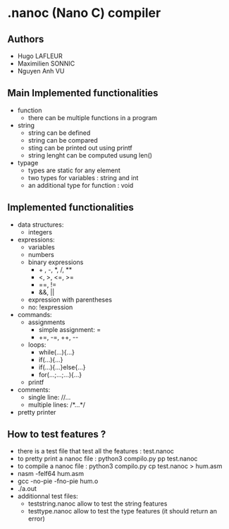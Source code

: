 #   .nanoc (Nano C) compiler

##  Authors
- Hugo LAFLEUR
- Maximilien SONNIC
- Nguyen Anh VU

##  Main Implemented functionalities 
- function
  - there can be multiple functions in a program
- string
  - string can be defined 
  - string can be compared
  - sting can be printed out using printf
  - string lenght can be computed usung len()
- typage
  - types are static for any element
  - two types for variables : string and int
  - an additional type for function : void

## Implemented functionalities
- data structures:
  - integers
- expressions:
  - variables
  - numbers
  - binary expressions
    - \+ , \-, \*, \/, **
    - \<,  \>, \<=, \>=
    - ==, !=
    - &&, ||
  - expression with parentheses
  - no: !expression
- commands:
  - assignments
    - simple assignment: =
    - +=, -=, ++, --
  - loops:
    - while(...){...}
    - if(...){...}
    - if(...){...}else{...}
    - for(...;...;...){...}
  - printf
- comments:
  - single line: //...
  - multiple lines: /\*...\*/
- pretty printer

##  How to test features ?
- there is a test file that test all the features : test.nanoc
- to pretty print a nanoc file : python3 compilo.py pp test.nanoc
- to compile a nanoc file : python3 compilo.py cp test.nanoc > hum.asm
- nasm -felf64 hum.asm
- gcc -no-pie -fno-pie hum.o
- ./a.out
- additionnal test files:
  - teststring.nanoc allow to test the string features
  - testtype.nanoc allow to test the type features (it should return an error)


